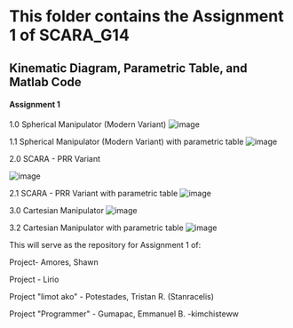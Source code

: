 # This folder contains the Assignment 1 of SCARA_G14
## Kinematic Diagram, Parametric Table, and Matlab Code

#### Assignment 1
1.0 Spherical Manipulator (Modern Variant) 
![image](https://github.com/kimchisteww/SCARA_G14_Assignment_2024/assets/157703948/42bce63c-b931-4cd9-8ca0-98c3db947b78)

1.1 Spherical Manipulator (Modern Variant) with parametric table
![image](https://github.com/kimchisteww/SCARA_G14_Assignment_2024/assets/157703948/493fd4ff-9205-498f-aca8-0d38520385cd)

2.0 SCARA - PRR Variant

![image](https://github.com/kimchisteww/SCARA_G14_Assignment_2024/assets/157703948/2bb686bc-8de8-4863-b1e8-eef11e99f84f)

2.1 SCARA - PRR Variant with parametric table
![image](https://github.com/kimchisteww/SCARA_G14_Assignment_2024/assets/157703948/edfda658-942b-4c76-a24c-859cd92b6c0a)

3.0 Cartesian Manipulator
![image](https://github.com/kimchisteww/SCARA_G14_Assignment_2024/assets/157703948/399269f6-de19-4639-a8b3-9a1b1db087a6)

3.2 Cartesian Manipulator with parametric table
![image](https://github.com/kimchisteww/SCARA_G14_Assignment_2024/assets/157703948/f33a4ab1-e1a4-4e74-821d-070baec0029b)

This will serve as the repository for Assignment 1 of:

Project- Amores, Shawn 

Project - Lirio

Project "limot ako" - Potestades, Tristan R. (Stanracelis)

Project "Programmer" - Gumapac, Emmanuel B. -kimchisteww
